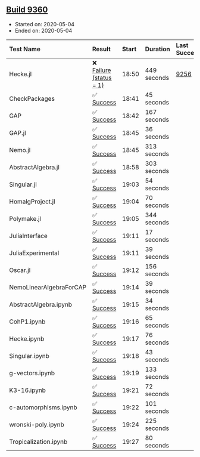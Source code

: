 ## [Build 9360](https://oscarci.mathematik.uni-kl.de/job/oscar/9360/)

* Started on: 2020-05-04
* Ended on: 2020-05-04

| Test Name    | Result | Start | Duration | Last Success | First Failure |
|:-------------|:-------|:------|:---------|:-------------|:--------------|
| Hecke.jl | ❌ [Failure (status = 1)](https://oscarci.mathematik.uni-kl.de/job/oscar/9360/artifact/logs/build-9360/Hecke.jl.log) | 18:50 | 449 seconds | [9256](https://oscarci.mathematik.uni-kl.de/job/oscar/9256/) | [9257](https://oscarci.mathematik.uni-kl.de/job/oscar/9257/) |
| CheckPackages | ✅ [Success](https://oscarci.mathematik.uni-kl.de/job/oscar/9360/artifact/logs/build-9360/CheckPackages.log) | 18:41 | 45 seconds |  |  |
| GAP | ✅ [Success](https://oscarci.mathematik.uni-kl.de/job/oscar/9360/artifact/logs/build-9360/GAP.log) | 18:42 | 167 seconds |  |  |
| GAP.jl | ✅ [Success](https://oscarci.mathematik.uni-kl.de/job/oscar/9360/artifact/logs/build-9360/GAP.jl.log) | 18:45 | 36 seconds |  |  |
| Nemo.jl | ✅ [Success](https://oscarci.mathematik.uni-kl.de/job/oscar/9360/artifact/logs/build-9360/Nemo.jl.log) | 18:45 | 313 seconds |  |  |
| AbstractAlgebra.jl | ✅ [Success](https://oscarci.mathematik.uni-kl.de/job/oscar/9360/artifact/logs/build-9360/AbstractAlgebra.jl.log) | 18:58 | 303 seconds |  |  |
| Singular.jl | ✅ [Success](https://oscarci.mathematik.uni-kl.de/job/oscar/9360/artifact/logs/build-9360/Singular.jl.log) | 19:03 | 54 seconds |  |  |
| HomalgProject.jl | ✅ [Success](https://oscarci.mathematik.uni-kl.de/job/oscar/9360/artifact/logs/build-9360/HomalgProject.jl.log) | 19:04 | 70 seconds |  |  |
| Polymake.jl | ✅ [Success](https://oscarci.mathematik.uni-kl.de/job/oscar/9360/artifact/logs/build-9360/Polymake.jl.log) | 19:05 | 344 seconds |  |  |
| JuliaInterface | ✅ [Success](https://oscarci.mathematik.uni-kl.de/job/oscar/9360/artifact/logs/build-9360/JuliaInterface.log) | 19:11 | 17 seconds |  |  |
| JuliaExperimental | ✅ [Success](https://oscarci.mathematik.uni-kl.de/job/oscar/9360/artifact/logs/build-9360/JuliaExperimental.log) | 19:11 | 39 seconds |  |  |
| Oscar.jl | ✅ [Success](https://oscarci.mathematik.uni-kl.de/job/oscar/9360/artifact/logs/build-9360/Oscar.jl.log) | 19:12 | 156 seconds |  |  |
| NemoLinearAlgebraForCAP | ✅ [Success](https://oscarci.mathematik.uni-kl.de/job/oscar/9360/artifact/logs/build-9360/NemoLinearAlgebraForCAP.log) | 19:14 | 39 seconds |  |  |
| AbstractAlgebra.ipynb | ✅ [Success](https://oscarci.mathematik.uni-kl.de/job/oscar/9360/artifact/logs/build-9360/AbstractAlgebra.ipynb.log) | 19:15 | 34 seconds |  |  |
| CohP1.ipynb | ✅ [Success](https://oscarci.mathematik.uni-kl.de/job/oscar/9360/artifact/logs/build-9360/CohP1.ipynb.log) | 19:16 | 65 seconds |  |  |
| Hecke.ipynb | ✅ [Success](https://oscarci.mathematik.uni-kl.de/job/oscar/9360/artifact/logs/build-9360/Hecke.ipynb.log) | 19:17 | 76 seconds |  |  |
| Singular.ipynb | ✅ [Success](https://oscarci.mathematik.uni-kl.de/job/oscar/9360/artifact/logs/build-9360/Singular.ipynb.log) | 19:18 | 43 seconds |  |  |
| g-vectors.ipynb | ✅ [Success](https://oscarci.mathematik.uni-kl.de/job/oscar/9360/artifact/logs/build-9360/g-vectors.ipynb.log) | 19:19 | 133 seconds |  |  |
| K3-16.ipynb | ✅ [Success](https://oscarci.mathematik.uni-kl.de/job/oscar/9360/artifact/logs/build-9360/K3-16.ipynb.log) | 19:21 | 72 seconds |  |  |
| c-automorphisms.ipynb | ✅ [Success](https://oscarci.mathematik.uni-kl.de/job/oscar/9360/artifact/logs/build-9360/c-automorphisms.ipynb.log) | 19:22 | 101 seconds |  |  |
| wronski-poly.ipynb | ✅ [Success](https://oscarci.mathematik.uni-kl.de/job/oscar/9360/artifact/logs/build-9360/wronski-poly.ipynb.log) | 19:24 | 225 seconds |  |  |
| Tropicalization.ipynb | ✅ [Success](https://oscarci.mathematik.uni-kl.de/job/oscar/9360/artifact/logs/build-9360/Tropicalization.ipynb.log) | 19:27 | 80 seconds |  |  |
